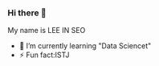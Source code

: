 ### Hi there 👋

My name is LEE IN SEO


- 🌱 I’m currently learning "Data Sciencet"
- ⚡ Fun fact:ISTJ
